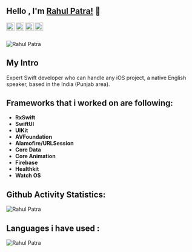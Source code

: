 ## Hello , I'm [Rahul Patra!](https://in.linkedin.com/in/rahul-patra-b57453178?trk=people-guest_people_search-card/) 👋

<a href="https://in.linkedin.com/in/rahul-patra-b57453178">
  <img align="left" alt="Rahul Patra's Linkdin" width="22px" src="https://cdn.jsdelivr.net/npm/simple-icons@v3/icons/linkedin.svg" />
</a>
<a href="https://github.com/rahulpatra003">
  <img align="left" alt="Rahul Patra's Github" width="22px" src="https://cdn.jsdelivr.net/npm/simple-icons@v3/icons/github.svg" />
</a>
<a href="https://www.instagram.com/rahulpatra003/">
  <img align="left" alt=Rahul Patra's Instagram" width="22px" src="https://cdn.jsdelivr.net/npm/simple-icons@v3/icons/instagram.svg" />
</a>
<a href="https://www.facebook.com/rahul.patra.106902">
  <img align="left" alt="Rahul Patra's Facebook" width="22px" src="https://cdn.jsdelivr.net/npm/simple-icons@v3/icons/facebook.svg" />
</a>
<br/><br/>
<p align="left"> <img src="https://komarev.com/ghpvc/?username=rahulpatra003&label=Profile%20views&color=0e75b6&style=flat" alt="Rahul Patra" /> </p>

<h2 align="left">
    My Intro
</h2>
Expert Swift developer who can handle any iOS project, a native English speaker, based in the India (Punjab area).

                
<h2 align="left">
    Frameworks that i worked on are following:
</h2>

- **RxSwift**
- **SwiftUI**
- **UIKit**
- **AVFoundation**
- **Alamofire/URLSession**
- **Core Data**
- **Core Animation**
- **Firebase**
- **Healthkit**
- **Watch OS**
                
<h2 align="left">
    Github Activity Statistics:
</h2>

<p align="left"> <img src="https://github-readme-stats.vercel.app/api?username=rahulpatra003&show_icons=true&count_private=true" alt="Rahul Patra" /> </p>     

<h2 align="left">
    Languages i have used :
</h2>
<p align="left"> <img src="https://github-readme-stats.vercel.app/api/top-langs/?username=rahulpatra003&layout=compact&langs_count=10&hide=Objective-C,JavaScript" alt="Rahul Patra" /> </p>     
